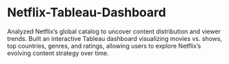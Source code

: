 # Netflix-Tableau-Dashboard
Analyzed Netflix’s global catalog to uncover content distribution and viewer trends. Built an interactive Tableau dashboard visualizing movies vs. shows, top countries, genres, and ratings, allowing users to explore Netflix’s evolving content strategy over time.
